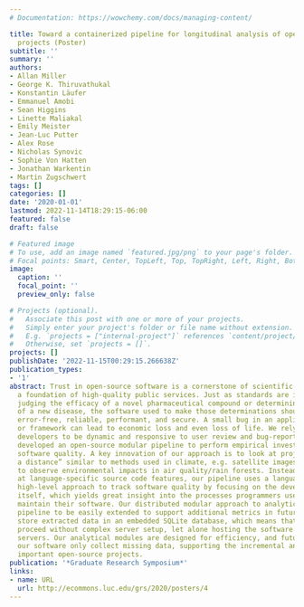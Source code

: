 ```yaml
---
# Documentation: https://wowchemy.com/docs/managing-content/

title: Toward a containerized pipeline for longitudinal analysis of open-source software
  projects (Poster)
subtitle: ''
summary: ''
authors:
- Allan Miller
- George K. Thiruvathukal
- Konstantin Läufer
- Emmanuel Amobi
- Sean Higgins
- Linette Maliakal
- Emily Meister
- Jean-Luc Putter
- Alex Rose
- Nicholas Synovic
- Sophie Von Hatten
- Jonathan Warkentin
- Martin Zugschwert
tags: []
categories: []
date: '2020-01-01'
lastmod: 2022-11-14T18:29:15-06:00
featured: false
draft: false

# Featured image
# To use, add an image named `featured.jpg/png` to your page's folder.
# Focal points: Smart, Center, TopLeft, Top, TopRight, Left, Right, BottomLeft, Bottom, BottomRight.
image:
  caption: ''
  focal_point: ''
  preview_only: false

# Projects (optional).
#   Associate this post with one or more of your projects.
#   Simply enter your project's folder or file name without extension.
#   E.g. `projects = ["internal-project"]` references `content/project/deep-learning/index.md`.
#   Otherwise, set `projects = []`.
projects: []
publishDate: '2022-11-15T00:29:15.266638Z'
publication_types:
- '1'
abstract: Trust in open-source software is a cornerstone of scientific progress and
  a foundation of high-quality public services. Just as standards are integral when
  judging the efficacy of a novel pharmaceutical compound or determining the spread
  of a new disease, the software used to make those determinations should be useful,
  error-free, reliable, performant, and secure. A small bug in an application, library,
  or framework can lead to economic loss and even loss of life. We rely on software
  developers to be dynamic and responsive to user review and bug-reporting. Our team
  developed an open-source modular pipeline to perform empirical investigations of
  software quality. A key innovation of our approach is to look at projects “from
  a distance” similar to methods used in climate, e.g. satellite images being used
  to observe environmental impacts in air quality/rain forests. Instead of looking
  at language-specific source code features, our pipeline uses a language-agnostic
  high-level approach to track software quality by focusing on the development process
  itself, which yields great insight into the processes programmers use to write and
  maintain their software. Our distributed modular approach to analytics allows the
  pipeline to be easily extended to support additional metrics in future work. We
  store extracted data in an embedded SQLite database, which means that analysis can
  proceed without complex server setup, let alone hosting the software on dedicated
  servers. Our analytical modules are designed for efficiency, and future runs of
  our software only collect missing data, supporting the incremental analysis of known,
  important open-source projects.
publication: '*Graduate Research Symposium*'
links:
- name: URL
  url: http://ecommons.luc.edu/grs/2020/posters/4
---
```

